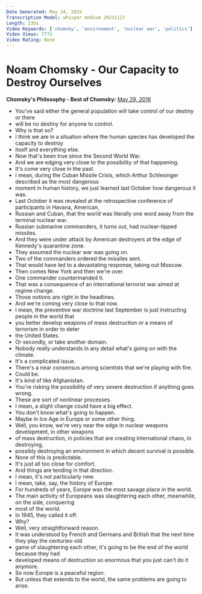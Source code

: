 ```yaml
---
Date Generated: May 24, 2024
Transcription Model: whisper medium 20231117
Length: 235s
Video Keywords: ['chomsky', 'environment', 'nuclear war', 'politics']
Video Views: 7773
Video Rating: None
---
```


# Noam Chomsky - Our Capacity to Destroy Ourselves
**Chomsky's Philosophy - Best of Chomsky:** [May 29, 2016](https://www.youtube.com/watch?v=eN38pFqkivE)
*  You've said either the general population will take control of our destiny or there
*  will be no destiny for anyone to control.
*  Why is that so?
*  I think we are in a situation where the human species has developed the capacity to destroy
*  itself and everything else.
*  Now that's been true since the Second World War.
*  And we are edging very close to the possibility of that happening.
*  It's come very close in the past.
*  I mean, during the Cuban Missile Crisis, which Arthur Schlesinger described as the most dangerous
*  moment in human history, we just learned last October how dangerous it was.
*  Last October it was revealed at the retrospective conference of participants in Havana, American,
*  Russian and Cuban, that the world was literally one word away from the terminal nuclear war.
*  Russian submarine commanders, it turns out, had nuclear-tipped missiles.
*  And they were under attack by American destroyers at the edge of Kennedy's quarantine zone.
*  They assumed the nuclear war was going on.
*  Two of the commanders ordered the missiles sent.
*  That would have led to a devastating response, taking out Moscow.
*  Then comes New York and then we're over.
*  One commander countermanded it.
*  That was a consequence of an international terrorist war aimed at regime change.
*  Those notions are right in the headlines.
*  And we're coming very close to that now.
*  I mean, the preventive war doctrine last September is just instructing people in the world that
*  you better develop weapons of mass destruction or a means of terrorism in order to deter
*  the United States.
*  Or secondly, or take another domain.
*  Nobody really understands in any detail what's going on with the climate.
*  It's a complicated issue.
*  There's a near consensus among scientists that we're playing with fire.
*  Could be.
*  It's kind of like Afghanistan.
*  You're risking the possibility of very severe destruction if anything goes wrong.
*  These are sort of nonlinear processes.
*  I mean, a slight change could have a big effect.
*  You don't know what's going to happen.
*  Maybe in Ice Age in Europe or some other thing.
*  Well, you know, we're very near the edge in nuclear weapons development, in other weapons
*  of mass destruction, in policies that are creating international chaos, in destroying,
*  possibly destroying an environment in which decent survival is possible.
*  None of this is predictable.
*  It's just all too close for comfort.
*  And things are tending in that direction.
*  I mean, it's not particularly new.
*  I mean, take, say, the history of Europe.
*  For hundreds of years, Europe was the most savage place in the world.
*  The main activity of Europeans was slaughtering each other, meanwhile, on the side, conquering
*  most of the world.
*  In 1945, they called it off.
*  Why?
*  Well, very straightforward reason.
*  It was understood by French and Germans and British that the next time they play the centuries-old
*  game of slaughtering each other, it's going to be the end of the world because they had
*  developed means of destruction so enormous that you just can't do it anymore.
*  So now Europe is a peaceful region.
*  But unless that extends to the world, the same problems are going to arise.
